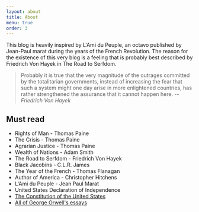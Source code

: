 ```yaml
---
layout: about
title: About
menu: true
order: 3
---
```


This blog is heavily inspired by L'Ami du Peuple, an octavo published by Jean-Paul marat during the years of the French Revolution. The reason for the existence of this very blog is a feeling that is probably best described by Friedrich Von Hayek in The Road to Serfdom.

> Probably it is true that the very magnitude of the outrages committed by the totalitarian governments, instead of increasing the fear that such a system might one day arise in more enlightened countries, has rather strengthened the assurance that it cannot happen here.
> --<cite>Friedrich Von Hayek</cite>

## Must read

* Rights of Man - Thomas Paine
* The Crisis - Thomas Paine
* Agrarian Justice - Thomas Paine
* Wealth of Nations - Adam Smith
* The Road to Serfdom - Friedrich Von Hayek
* Black Jacobins - C.L.R. James
* The Year of the French - Thomas Flanagan
* Author of America - Christopher Hitchens
* L'Ami du Peuple - Jean Paul Marat
* United States Declaration of Independence
* [The Constitution of the United States](https://www.archives.gov/founding-docs/constitution-transcript)
* [All of George Orwell's essays](http://gutenberg.net.au/ebooks03/0300011h.html)
